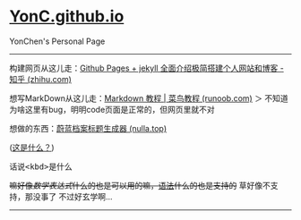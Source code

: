 # [YonC.github.io](https://zjx54959.github.io/YonC.github.io/)



YonChen's Personal Page

---

构建网页从这儿走：[Github Pages + jekyll 全面介绍极简搭建个人网站和博客 - 知乎 (zhihu.com)](https://zhuanlan.zhihu.com/p/51240503)

想写MarkDown从这儿走：[Markdown 教程 | 菜鸟教程 (runoob.com)](https://www.runoob.com/markdown/md-tutorial.html)
＞ 不知道为啥这里有bug，明明code页面是正常的，但网页里就不对

想做的东西：[蔚蓝档案标题生成器 (nulla.top)](https://lab.nulla.top/ba-logo)

([这是什么？](https://vitejs.dev/guide/))

<kbd>话说<kbd\>是什么</kbd>

~~嘛好像$数学表达式$什么的也是可以用的嘛，[语法](https://zhuanlan.zhihu.com/p/679557799)什么的也是支持的~~
草好像不支持，那没事了
不过好玄学啊...

---

